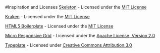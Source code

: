 #Inspiration and Licenses
[Skeleton](http://getskeleton.com "Skeleton") - Licensed under the [MIT License](http://www.opensource.org/licenses/mit-license.php)

[Kraken](https://github.com/cferdinandi/kraken "Kraken") - Licensed under the [MIT License](http://gomakethings.com/mit/)

[HTML5 Boilerplate](http://html5boilerplate.com/ "H5BP") - Licensed under the [MIT License](https://github.com/h5bp/html5-boilerplate/blob/master/LICENSE.md)

[Micro Responsive Grid](http://roybarber.com/micro-responsive-grid/ "MRG by Roy Barber") - Licensed under the [Apache License, Version 2.0](http://www.apache.org/licenses/LICENSE-2.0.html)

[Typeplate](http://typeplate.com/) - Licensed under [Creative Commons Attribution 3.0](https://creativecommons.org/licenses/by/3.0/us/)